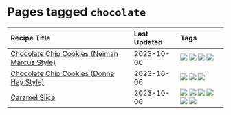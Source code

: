 # Pages tagged `chocolate`

|Recipe Title|Last Updated|Tags
|:---|:---|:---|
|[Chocolate Chip Cookies (Neiman Marcus Style)](../recipes/chocolatechipcookiesneimanmarcus.md)|2023-10-06|[![](https://img.shields.io/badge/tag-amazing-af803c)](../tags/amazing.md) [![](https://img.shields.io/badge/tag-baked-1433c8)](../tags/baked.md) [![](https://img.shields.io/badge/tag-chocolate-659a8f)](../tags/chocolate.md) [![](https://img.shields.io/badge/tag-dessert-6685b7)](../tags/dessert.md)|
|[Chocolate Chip Cookies (Donna Hay Style)](../recipes/chocolatechipcookiesdonnahay.md)|2023-10-06|[![](https://img.shields.io/badge/tag-baked-1433c8)](../tags/baked.md) [![](https://img.shields.io/badge/tag-chocolate-659a8f)](../tags/chocolate.md) [![](https://img.shields.io/badge/tag-dessert-6685b7)](../tags/dessert.md)|
|[Caramel Slice](../recipes/caramelslice.md)|2023-10-06|[![](https://img.shields.io/badge/tag-amazing-af803c)](../tags/amazing.md) [![](https://img.shields.io/badge/tag-baked-1433c8)](../tags/baked.md) [![](https://img.shields.io/badge/tag-chocolate-659a8f)](../tags/chocolate.md) [![](https://img.shields.io/badge/tag-dairy-f1d19f)](../tags/dairy.md) [![](https://img.shields.io/badge/tag-dessert-6685b7)](../tags/dessert.md) [![](https://img.shields.io/badge/tag-long_prep_time-4d8aaa)](../tags/long_prep_time.md)|